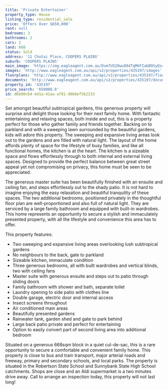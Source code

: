 ```yaml
---
title: 'Private Entertainer'
property_type: House
listing_type: residential_sale
price: 'Offers Over $650,000'
rent: null
bedrooms: 3
bathrooms: 2
cars: 2
land: 668
status: Sold
address: '11 Chotai Place, COOPERS PLAINS'
suburb: 'COOPERS PLAINS'
main_image: 'https://img.eagleagent.com.au/Dvm7U52Owu894TqMkFIabB9SyQs=/1280x854/smart/https://s3-us-west-2.amazonaws.com/eagleagent-orig/images/6821613/127050058-image-M.jpg'
images: 'http://www.eagleagent.com.au/api/v2/properties/435197/images'
floorplans: 'http://www.eagleagent.com.au/api/v2/properties/435197/floorplans'
documents: 'http://www.eagleagent.com.au/api/v2/properties/435197/documents'
property_id: '435197'
price_search: '650000.0'
id: d6b00cb4-4d1a-41aa-a781-d6b6ef5b2233
---
```

Set amongst beautiful subtropical gardens, this generous property will surprise and delight those looking for their next family home. With fantastic entertaining and relaxing spaces, both inside and out, this is a property perfect for those who gather family and friends together. Backing on to parkland and with a sweeping lawn surrounded by the beautiful gardens, kids will adore this property. The sweeping and expansive living areas look out to the gardens and are filled with natural light. The layout of the home affords plenty of space for the lifestyle of busy families, and like all functional homes, the kitchen is at the heart. The kitchen is a sizeable space and flows effortlessly through to both internal and external living spaces. Designed to provide the perfect balance between great street appeal yet not compromising on privacy, this home must be seen to be appreciated.

The generous master suite has been beautifully finished with an ensuite and ceiling fan, and steps effortlessly out to the shady patio. It is not hard to imagine enjoying the easy relaxation and beautiful tranquility of these spaces. The two additional bedrooms, positioned privately in the thoughtful floor plan are well-proportioned and also full of natural light. They are serviced by a large family bathroom and equipped with built-in wardrobes. This home represents an opportunity to secure a stylish and immaculately presented property, with all the lifestyle and convenience this area has to offer.

This property features:

*  Two sweeping and expansive living areas overlooking lush subtropical gardens
*  No neighbours to the back, gate to parkland
*  Sizeable kitchen, immaculate condition
*  Three generous bedrooms, all with built wardrobes and vertical blinds, two with ceiling fans
*  Master suite with generous ensuite and steps out to patio through sliding doors
*  Family bathroom with shower and bath, separate toilet
*  Laundry opening to side patio with clothes line
*  Double garage, electric door and internal access
*  Insect screens throughout
*  Air conditioned main areas
*  Beautifully presented gardens
*  Rainwater tank, garden shed and gate to park behind
*  Large back patio private and perfect for entertaining
*  Option to easily convert part of second living area into additional bedroom

Situated on a generous 668sqm block in a quiet cul-de-sac, this is a rare opportunity to secure a comfortable and convenient family home. This property is close to bus and train transport, major arterial roads and freeway, primary and secondary schools, and local parks. The property is situated in the Robertson State School and Sunnybank State High School catchments. Shops are close and an Aldi supermarket is a two minutes drive away. Call to arrange an inspection today, this property will not last long!